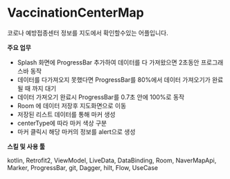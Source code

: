 # VaccinationCenterMap

코로나 예방접종센터 정보를 지도에서 확인할수있는 어플입니다. 

**주요 업무**

- Splash 화면에 ProgressBar 추가하여 데이터를 다 가져왔으면 2초동안 프로그래스바 동작
- 데이터를 다가져오지 못했다면 ProgressBar를 80%에서  데이터 가져오기가 완료될 때 까지 대기
- 데이터 가져오기 완료시 ProgressBar를 0.7초 안에 100%로 동작
- Room 에 데이터 저장후 지도화면으로 이동
- 저장된 리스트 데이터를 통해 마커 생성
- centerType에 따라 마커 색상 구분
- 마커 클릭시 해당 마커의 정보를 alert으로 생성


**스킬 및 사용 툴**

kotlin, Retrofit2, ViewModel, LiveData, DataBinding, Room, NaverMapApi, Marker, ProgressBar, git, Dagger, hilt, Flow, UseCase
